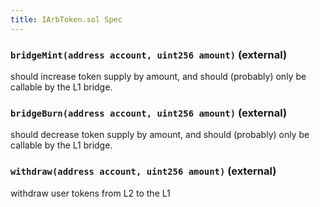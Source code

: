 ```yaml
---
title: IArbToken.sol Spec
---
```


### `bridgeMint(address account, uint256 amount)` (external)

should increase token supply by amount, and should (probably) only be callable by the L1 bridge.

### `bridgeBurn(address account, uint256 amount)` (external)

should decrease token supply by amount, and should (probably) only be callable by the L1 bridge.

### `withdraw(address account, uint256 amount)` (external)

withdraw user tokens from L2 to the L1
